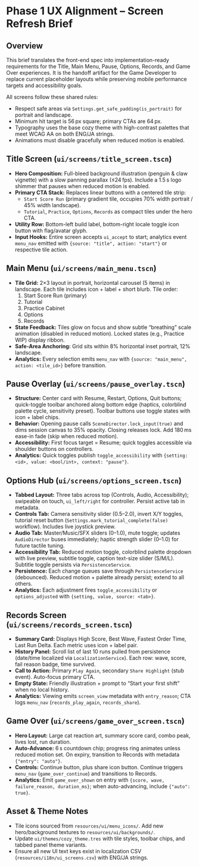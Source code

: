 # Phase 1 UX Alignment – Screen Refresh Brief

## Overview
This brief translates the front-end spec into implementation-ready requirements for the Title, Main Menu, Pause, Options, Records, and Game Over experiences. It is the handoff artifact for the Game Developer to replace current placeholder layouts while preserving mobile performance targets and accessibility goals.

All screens follow these shared rules:
- Respect safe areas via `Settings.get_safe_padding(is_portrait)` for portrait and landscape.
- Minimum hit target is 56 px square; primary CTAs are 64 px.
- Typography uses the base cozy theme with high-contrast palettes that meet WCAG AA on both ENG/JA strings.
- Animations must disable gracefully when reduced motion is enabled.

## Title Screen (`ui/screens/title_screen.tscn`)
- **Hero Composition:** Full-bleed background illustration (penguin & claw vignette) with a slow panning parallax (≤24 fps). Include a 1.5 s logo shimmer that pauses when reduced motion is enabled.
- **Primary CTA Stack:** Replaces linear buttons with a centered tile strip:
  - `Start Score Run` (primary gradient tile, occupies 70% width portrait / 45% width landscape).
  - `Tutorial`, `Practice`, `Options`, `Records` as compact tiles under the hero CTA.
- **Utility Row:** Bottom-left build label, bottom-right locale toggle icon button with flag/avatar glyph.
- **Input Hooks:** Entire screen accepts `ui_accept` to start; analytics event `menu_nav` emitted with `{source: "title", action: "start"}` or respective tile action.

## Main Menu (`ui/screens/main_menu.tscn`)
- **Tile Grid:** 2×3 layout in portrait, horizontal carousel (5 items) in landscape. Each tile includes icon + label + short blurb. Tile order:
  1. Start Score Run (primary)
  2. Tutorial
  3. Practice Cabinet
  4. Options
  5. Records
- **State Feedback:** Tiles glow on focus and show subtle “breathing” scale animation (disabled in reduced motion). Locked states (e.g., Practice WIP) display ribbon.
- **Safe-Area Anchoring:** Grid sits within 8% horizontal inset portrait, 12% landscape.
- **Analytics:** Every selection emits `menu_nav` with `{source: "main_menu", action: <tile_id>}` before transition.

## Pause Overlay (`ui/screens/pause_overlay.tscn`)
- **Structure:** Center card with Resume, Restart, Options, Quit buttons; quick-toggle toolbar anchored along bottom edge (haptics, colorblind palette cycle, sensitivity preset). Toolbar buttons use toggle states with icon + label chips.
- **Behavior:** Opening pause calls `SceneDirector.lock_input(true)` and dims session canvas to 35% opacity. Closing releases lock. Add 180 ms ease-in fade (skip when reduced motion).
- **Accessibility:** First focus target = Resume; quick toggles accessible via shoulder buttons on controllers.
- **Analytics:** Quick toggles publish `toggle_accessibility` with `{setting: <id>, value: <bool/int>, context: "pause"}`.

## Options Hub (`ui/screens/options_screen.tscn`)
- **Tabbed Layout:** Three tabs across top (Controls, Audio, Accessibility); swipeable on touch, `ui_left/right` for controller. Persist active tab in metadata.
- **Controls Tab:** Camera sensitivity slider (0.5–2.0), invert X/Y toggles, tutorial reset button (`Settings.mark_tutorial_complete(false)` workflow). Includes live joystick preview.
- **Audio Tab:** Master/Music/SFX sliders (0–1.0), mute toggle; updates `AudioDirector` buses immediately; haptic strength slider (0–1.0) for future tactile tuning.
- **Accessibility Tab:** Reduced motion toggle, colorblind palette dropdown with live preview, subtitle toggle, caption text-size slider (S/M/L). Subtitle toggle persists via `PersistenceService`.
- **Persistence:** Each change queues save through `PersistenceService` (debounced). Reduced motion + palette already persist; extend to all others.
- **Analytics:** Each adjustment fires `toggle_accessibility` or `options_adjusted` with `{setting, value, source: <tab>}`.

## Records Screen (`ui/screens/records_screen.tscn`)
- **Summary Card:** Displays High Score, Best Wave, Fastest Order Time, Last Run Delta. Each metric uses icon + label pair.
- **History Panel:** Scroll list of last 10 runs pulled from persistence (date/time localized via `LocalizationService`). Each row: wave, score, fail reason badge, time survived.
- **Call to Action:** Primary `Play Again`, secondary `Share Highlight` (stub event). Auto-focus primary CTA.
- **Empty State:** Friendly illustration + prompt to “Start your first shift” when no local history.
- **Analytics:** Viewing emits `screen_view` metadata with `entry_reason`; CTA logs `menu_nav` (`records_play_again`, `records_share`).

## Game Over (`ui/screens/game_over_screen.tscn`)
- **Hero Layout:** Large cat reaction art, summary score card, combo peak, lives lost, run duration.
- **Auto-Advance:** 6 s countdown chip; progress ring animates unless reduced motion set. On expiry, transition to Records with metadata `{"entry": "auto"}`.
- **Controls:** Continue button, plus share icon button. Continue triggers `menu_nav` (`game_over_continue`) and transitions to Records.
- **Analytics:** Emit `game_over_shown` on entry with `{score, wave, failure_reason, duration_ms}`; when auto-advancing, include `{"auto": true}`.

## Asset & Theme Notes
- Tile icons sourced from `resources/ui/menu_icons/`. Add new hero/background textures to `resources/ui/backgrounds/`.
- Update `ui/themes/cozy_theme.tres` with tile styles, toolbar chips, and tabbed panel theme variants.
- Ensure all new UI text keys exist in localization CSV (`resources/i18n/ui_screens.csv`) with ENG/JA strings.
